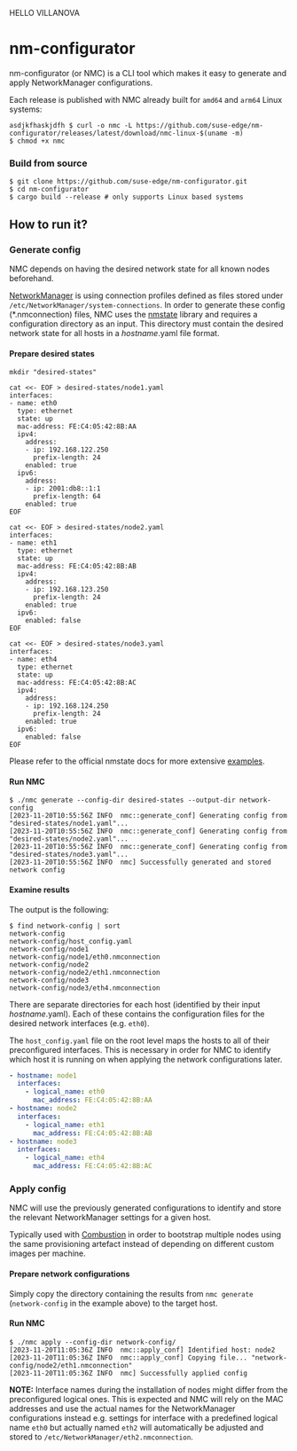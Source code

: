 HELLO VILLANOVA

# nm-configurator

nm-configurator (or NMC) is a CLI tool which makes it easy to generate and apply NetworkManager configurations.



Each release is published with NMC already built for `amd64` and `arm64` Linux systems:

```shell
asdjkfhaskjdfh $ curl -o nmc -L https://github.com/suse-edge/nm-configurator/releases/latest/download/nmc-linux-$(uname -m)
$ chmod +x nmc
```

### Build from source

```shell
$ git clone https://github.com/suse-edge/nm-configurator.git
$ cd nm-configurator
$ cargo build --release # only supports Linux based systems
```

## How to run it?

### Generate config

NMC depends on having the desired network state for all known nodes beforehand.

[NetworkManager](https://documentation.suse.com/sle-micro/5.5/html/SLE-Micro-all/cha-nm-configuration.html)
is using connection profiles defined as files stored under `/etc/NetworkManager/system-connections`.
In order to generate these config (*.nmconnection) files, NMC uses the
[nmstate](https://github.com/nmstate/nmstate) library and requires a configuration directory as an input.
This directory must contain the desired network state for all hosts in a <i>hostname</i>.yaml file format.

#### Prepare desired states

```shell
mkdir "desired-states"

cat <<- EOF > desired-states/node1.yaml
interfaces:
- name: eth0
  type: ethernet
  state: up
  mac-address: FE:C4:05:42:8B:AA
  ipv4:
    address:
    - ip: 192.168.122.250
      prefix-length: 24
    enabled: true
  ipv6:
    address:
    - ip: 2001:db8::1:1
      prefix-length: 64
    enabled: true
EOF

cat <<- EOF > desired-states/node2.yaml
interfaces:
- name: eth1
  type: ethernet
  state: up
  mac-address: FE:C4:05:42:8B:AB
  ipv4:
    address:
    - ip: 192.168.123.250
      prefix-length: 24
    enabled: true
  ipv6:
    enabled: false
EOF

cat <<- EOF > desired-states/node3.yaml
interfaces:
- name: eth4
  type: ethernet
  state: up
  mac-address: FE:C4:05:42:8B:AC
  ipv4:
    address:
    - ip: 192.168.124.250
      prefix-length: 24
    enabled: true
  ipv6:
    enabled: false
EOF
```

Please refer to the official nmstate docs for more extensive [examples](https://nmstate.io/examples.html).

#### Run NMC

```shell
$ ./nmc generate --config-dir desired-states --output-dir network-config
[2023-11-20T10:55:56Z INFO  nmc::generate_conf] Generating config from "desired-states/node1.yaml"...
[2023-11-20T10:55:56Z INFO  nmc::generate_conf] Generating config from "desired-states/node2.yaml"...
[2023-11-20T10:55:56Z INFO  nmc::generate_conf] Generating config from "desired-states/node3.yaml"...
[2023-11-20T10:55:56Z INFO  nmc] Successfully generated and stored network config
```

#### Examine results

The output is the following:

```shell
$ find network-config | sort
network-config
network-config/host_config.yaml
network-config/node1
network-config/node1/eth0.nmconnection
network-config/node2
network-config/node2/eth1.nmconnection
network-config/node3
network-config/node3/eth4.nmconnection
```

There are separate directories for each host (identified by their input <i>hostname</i>.yaml).
Each of these contains the configuration files for the desired network interfaces (e.g. `eth0`).

The `host_config.yaml` file on the root level maps the hosts to all of their preconfigured interfaces.
This is necessary in order for NMC to identify which host it is running on when applying the network configurations later.

```yaml
- hostname: node1
  interfaces:
    - logical_name: eth0
      mac_address: FE:C4:05:42:8B:AA
- hostname: node2
  interfaces:
    - logical_name: eth1
      mac_address: FE:C4:05:42:8B:AB
- hostname: node3
  interfaces:
    - logical_name: eth4
      mac_address: FE:C4:05:42:8B:AC
```

### Apply config

NMC will use the previously generated configurations to identify and store the relevant NetworkManager settings for a given host.

Typically used with [Combustion](https://documentation.suse.com/sle-micro/5.5/single-html/SLE-Micro-deployment/#cha-images-combustion)
in order to bootstrap multiple nodes using the same provisioning artefact instead of depending on different custom images per machine.

#### Prepare network configurations

Simply copy the directory containing the results from `nmc generate` (`network-config` in the example above) to the target host.

#### Run NMC

```shell
$ ./nmc apply --config-dir network-config/
[2023-11-20T11:05:36Z INFO  nmc::apply_conf] Identified host: node2
[2023-11-20T11:05:36Z INFO  nmc::apply_conf] Copying file... "network-config/node2/eth1.nmconnection"
[2023-11-20T11:05:36Z INFO  nmc] Successfully applied config
```

**NOTE:** Interface names during the installation of nodes might differ from the preconfigured logical ones.
This is expected and NMC will rely on the MAC addresses and use the actual names for the NetworkManager
configurations instead e.g. settings for interface with a predefined logical name `eth0` but actually named
`eth2` will automatically be adjusted and stored to `/etc/NetworkManager/eth2.nmconnection`.
